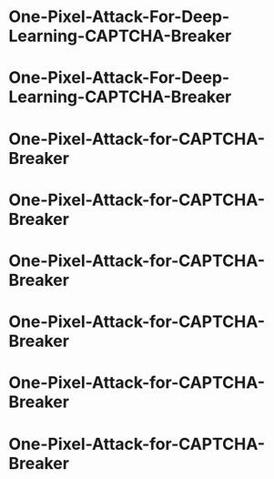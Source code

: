 # One-Pixel-Attack-For-Deep-Learning-CAPTCHA-Breaker
# One-Pixel-Attack-For-Deep-Learning-CAPTCHA-Breaker
# One-Pixel-Attack-for-CAPTCHA-Breaker
# One-Pixel-Attack-for-CAPTCHA-Breaker
# One-Pixel-Attack-for-CAPTCHA-Breaker
# One-Pixel-Attack-for-CAPTCHA-Breaker
# One-Pixel-Attack-for-CAPTCHA-Breaker
# One-Pixel-Attack-for-CAPTCHA-Breaker
